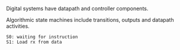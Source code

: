<!-- SPDX-License-Identifier: zlib-acknowledgement -->
Digital systems have datapath and controller components.

Algorithmic state machines include transitions, outputs and datapath activities.
```
S0: waiting for instruction
S1: Load rx from data
```
